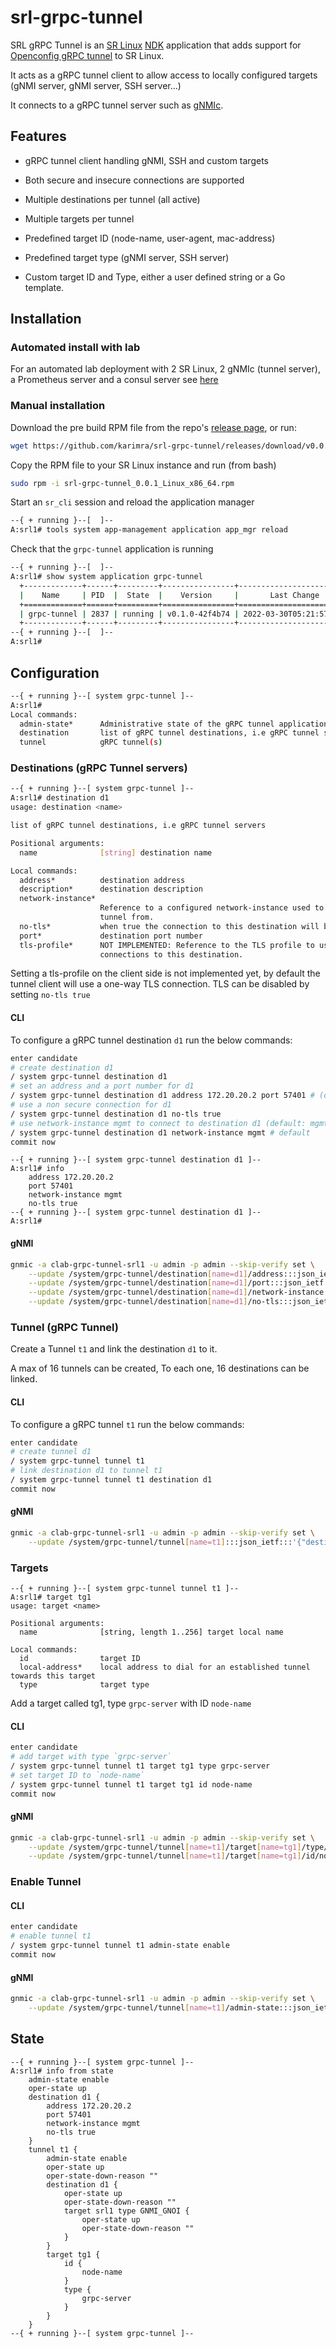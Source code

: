 # srl-grpc-tunnel

SRL gRPC Tunnel is an [SR Linux](https://learn.srlinux.dev/) [NDK](https://learn.srlinux.dev/ndk/intro/) application that adds support for [Openconfig gRPC tunnel](https://github.com/openconfig/grpctunnel) to SR Linux.

It acts as a gRPC tunnel client to allow access to locally configured targets (gNMI server, gNMI server, SSH server...)

It connects to a gRPC tunnel server such as [gNMIc](https://gnmic.kmrd.dev/user_guide/tunnel_server/).

## Features

* gRPC tunnel client handling gNMI, SSH and custom targets

* Both secure and insecure connections are supported

* Multiple destinations per tunnel (all active)

* Multiple targets per tunnel

* Predefined target ID (node-name, user-agent, mac-address)

* Predefined target type (gNMI server, SSH server)

* Custom target ID and Type, either a user defined string or a Go template.

## Installation

### Automated install with lab

For an automated lab deployment with 2 SR Linux, 2 gNMIc (tunnel server), a Prometheus server and a consul server see [here](https://github.com/karimra/srl-grpc-tunnel/tree/main/example#readme)

### Manual installation

Download the pre build RPM file from the repo's [release page](https://github.com/karimra/srl-grpc-tunnel/releases), or run:

```bash
wget https://github.com/karimra/srl-grpc-tunnel/releases/download/v0.0.1/srl-grpc-tunnel_0.0.1_Linux_x86_64.rpm
```

Copy the RPM file to your SR Linux instance and run (from bash)

```bash
sudo rpm -i srl-grpc-tunnel_0.0.1_Linux_x86_64.rpm
```

Start an `sr_cli` session and reload the application manager

```bash
--{ + running }--[  ]--                                                                                                                                              
A:srl1# tools system app-management application app_mgr reload
```

Check that the `grpc-tunnel` application is running

```bash
--{ + running }--[  ]--                                                                   
A:srl1# show system application grpc-tunnel                                               
  +-------------+------+---------+----------------+--------------------------+
  |    Name     | PID  |  State  |    Version     |       Last Change        |
  +=============+======+=========+================+==========================+
  | grpc-tunnel | 2837 | running | v0.1.0-42f4b74 | 2022-03-30T05:21:57.649Z |
  +-------------+------+---------+----------------+--------------------------+
--{ + running }--[  ]--                                                                   
A:srl1#     
```

## Configuration

``` bash
--{ + running }--[ system grpc-tunnel ]--                                                 
A:srl1#                                                                                   
Local commands:
  admin-state*      Administrative state of the gRPC tunnel application
  destination       list of gRPC tunnel destinations, i.e gRPC tunnel servers
  tunnel            gRPC tunnel(s)
```

### Destinations (gRPC Tunnel servers)

```bash
--{ + running }--[ system grpc-tunnel ]--                                                 
A:srl1# destination d1                                                                    
usage: destination <name>

list of gRPC tunnel destinations, i.e gRPC tunnel servers

Positional arguments:
  name              [string] destination name

Local commands:
  address*          destination address
  description*      destination description
  network-instance*
                    Reference to a configured network-instance used to establish the gRPC
                    tunnel from.
  no-tls*           when true the connection to this destination will be insecure
  port*             destination port number
  tls-profile*      NOT IMPLEMENTED: Reference to the TLS profile to use when initiating
                    connections to this destination.
```

Setting a tls-profile on the client side is not implemented yet, by default the tunnel client will use a one-way TLS connection. TLS can be disabled by setting `no-tls true`

#### CLI

To configure a gRPC tunnel destination `d1` run the below commands:

```bash
enter candidate
# create destination d1
/ system grpc-tunnel destination d1 
# set an address and a port number for d1
/ system grpc-tunnel destination d1 address 172.20.20.2 port 57401 # (default port 57401)
# use a non secure connection for d1
/ system grpc-tunnel destination d1 no-tls true
# use network-instance mgmt to connect to destination d1 (default: mgmt)
/ system grpc-tunnel destination d1 network-instance mgmt # default
commit now
```

```text
--{ + running }--[ system grpc-tunnel destination d1 ]--                                  
A:srl1# info                                                                              
    address 172.20.20.2
    port 57401
    network-instance mgmt
    no-tls true
--{ + running }--[ system grpc-tunnel destination d1 ]--                                  
A:srl1#
```

#### gNMI

```bash
gnmic -a clab-grpc-tunnel-srl1 -u admin -p admin --skip-verify set \
    --update /system/grpc-tunnel/destination[name=d1]/address:::json_ietf:::172.20.20.2 \
    --update /system/grpc-tunnel/destination[name=d1]/port:::json_ietf:::57401 \
    --update /system/grpc-tunnel/destination[name=d1]/network-instance:::json_ietf:::mgmt \
    --update /system/grpc-tunnel/destination[name=d1]/no-tls:::json_ietf:::true
```

### Tunnel (gRPC Tunnel)

Create a Tunnel `t1` and link the destination `d1` to it.

A max of 16 tunnels can be created, To each one, 16 destinations can be linked.

#### CLI

To configure a gRPC tunnel `t1` run the below commands:

```bash
enter candidate
# create tunnel d1
/ system grpc-tunnel tunnel t1
# link destination d1 to tunnel t1
/ system grpc-tunnel tunnel t1 destination d1
commit now
```

#### gNMI

```bash
gnmic -a clab-grpc-tunnel-srl1 -u admin -p admin --skip-verify set \
    --update /system/grpc-tunnel/tunnel[name=t1]:::json_ietf:::'{"destination":{"name":"d1"}}'
```

### Targets

```text
--{ + running }--[ system grpc-tunnel tunnel t1 ]--                                       
A:srl1# target tg1                                                                        
usage: target <name>

Positional arguments:
  name              [string, length 1..256] target local name

Local commands:
  id                target ID
  local-address*    local address to dial for an established tunnel towards this target
  type              target type
```

Add a target called tg1, type `grpc-server` with ID `node-name`
#### CLI

```bash
enter candidate
# add target with type `grpc-server`
/ system grpc-tunnel tunnel t1 target tg1 type grpc-server 
# set target ID to `node-name`
/ system grpc-tunnel tunnel t1 target tg1 id node-name
commit now
```

#### gNMI

```bash
gnmic -a clab-grpc-tunnel-srl1 -u admin -p admin --skip-verify set \
    --update /system/grpc-tunnel/tunnel[name=t1]/target[name=tg1]/type/grpc-server:::json_ietf:::'[null]' \
    --update /system/grpc-tunnel/tunnel[name=t1]/target[name=tg1]/id/node-name:::json_ietf:::'[null]'
```

### Enable Tunnel

#### CLI

```bash
enter candidate
# enable tunnel t1
/ system grpc-tunnel tunnel t1 admin-state enable
commit now
```

#### gNMI

```bash
gnmic -a clab-grpc-tunnel-srl1 -u admin -p admin --skip-verify set \
    --update /system/grpc-tunnel/tunnel[name=t1]/admin-state:::json_ietf:::enable \
```

## State

```text
--{ + running }--[ system grpc-tunnel ]--                                                 
A:srl1# info from state                                                                   
    admin-state enable
    oper-state up
    destination d1 {
        address 172.20.20.2
        port 57401
        network-instance mgmt
        no-tls true
    }
    tunnel t1 {
        admin-state enable
        oper-state up
        oper-state-down-reason ""
        destination d1 {
            oper-state up
            oper-state-down-reason ""
            target srl1 type GNMI_GNOI {
                oper-state up
                oper-state-down-reason ""
            }
        }
        target tg1 {
            id {
                node-name
            }
            type {
                grpc-server
            }
        }
    }
--{ + running }--[ system grpc-tunnel ]--   
```
